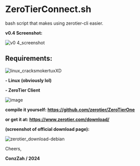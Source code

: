 # ZeroTierConnect.sh
bash script that makes using zerotier-cli easier.

**v0.4 Screenshot:** 

![v0 4_screenshot](https://github.com/ConzZah/ZeroTierConnect.sh/assets/69615452/733687c8-9d10-4266-83ef-c0e6c28a1d8d)

## Requirements:

![linux_cracksmokertuxXD](https://github.com/ConzZah/ZeroTierConnect.sh/assets/69615452/67295c91-6437-4ba6-a52b-aa1bd71ce3dd)

**- Linux (obviously lol)**

**- ZeroTier Client**

![image](https://github.com/ConzZah/ZeroTierConnect.sh/assets/69615452/44c95bcf-0d49-492f-b72b-bb6ff28948f6)

**compile it yourself: https://github.com/zerotier/ZeroTierOne**

**or get it at: https://www.zerotier.com/download/**

**(screenshot of official download page):**

![zerotier_download-debian](https://github.com/ConzZah/ZeroTierConnect.sh/assets/69615452/374abe55-23b7-4b74-88d4-b7238883117d)


Cheers, 

**ConzZah / 2024**
